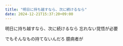 ```yaml
---
title: "明日に持ち越すなら、次に続けるなら"
date: 2024-12-21T15:37:20+09:00
---
```

明日に持ち越すなら、次に続けるなら
忘れない覚悟が必要

でもそんなもの持てないんだろ
臆病者が
